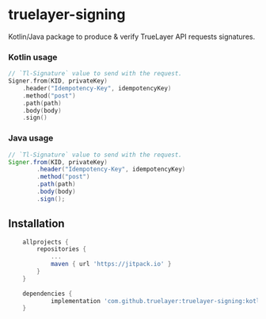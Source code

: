 # truelayer-signing
Kotlin/Java package to produce & verify TrueLayer API requests signatures.

### Kotlin usage
```kotlin
// `Tl-Signature` value to send with the request.
Signer.from(KID, privateKey)
    .header("Idempotency-Key", idempotencyKey)
    .method("post")
    .path(path)
    .body(body)
    .sign()
```

### Java usage
```java
// `Tl-Signature` value to send with the request.
Signer.from(KID, privateKey)
        .header("Idempotency-Key", idempotencyKey)
        .method("post")
        .path(path)
        .body(body)
        .sign();
```

## Installation
``` groovy
	allprojects {
		repositories {
			...
			maven { url 'https://jitpack.io' }
		}
	}
	
	dependencies {
	        implementation 'com.github.truelayer:truelayer-signing:kotlin-{last-version}'
	}
```
